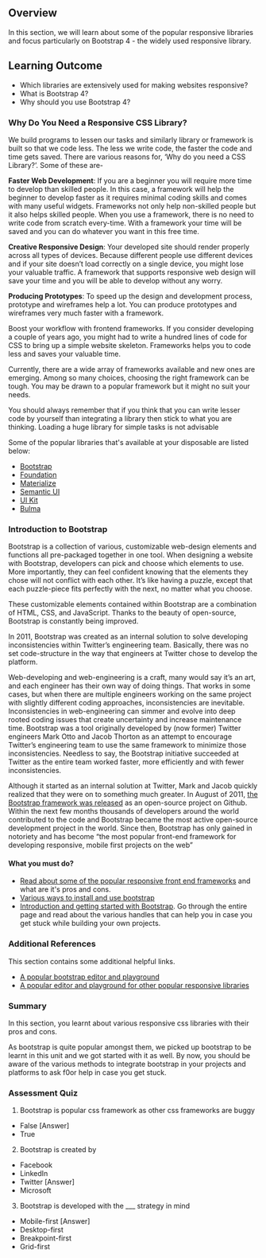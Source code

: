 ## Overview

In this section, we will learn about some of the popular responsive libraries and focus particularly on Bootstrap 4 - the widely used responsive library.

## Learning Outcome

- Which libraries are extensively used for making websites responsive?
- What is Bootstrap 4?
- Why should you use Bootstrap 4?

### Why Do You Need a Responsive CSS Library?

We build programs to lessen our tasks and similarly library or framework is built so that we code less. The less we write code, the faster the code and time gets saved. There are various reasons for, ‘Why do you need a CSS Library?’. Some of these are-

**Faster Web Development**: If you are a beginner you will require more time to develop than skilled people. In this case, a framework will help the beginner to develop faster as it requires minimal coding skills and comes with many useful widgets. Frameworks not only help non-skilled people but it also helps skilled people. When you use a framework, there is no need to write code from scratch every-time. With a framework your time will be saved and you can do whatever you want in this free time.

**Creative Responsive Design**: Your developed site should render properly across all types of devices. Because different people use different devices and if your site doesn’t load correctly on a single device, you might lose your valuable traffic. A framework that supports responsive web design will save your time and you will be able to develop without any worry.

**Producing Prototypes**: To speed up the design and development process, prototype and wireframes help a lot. You can produce prototypes and wireframes very much faster with a framework.

Boost your workflow with frontend frameworks. If you consider developing a couple of years ago, you might had to write a hundred lines of code for CSS to bring up a simple website skeleton. Frameworks helps you to code less and saves your valuable time.

Currently, there are a wide array of frameworks available and new ones are emerging. Among so many choices, choosing the right framework can be tough. You may be drawn to a popular framework but it might no suit your needs.

You should always remember that if you think that you can write lesser code by yourself than integrating a library then stick to what you are thinking. Loading a huge library for simple tasks is not advisable

Some of the popular libraries that's available at your disposable are listed below:

- [Bootstrap](https://getbootstrap.com/)
- [Foundation](https://foundation.zurb.com/)
- [Materialize](https://materializecss.com/)
- [Semantic UI](https://semantic-ui.com/)
- [UI Kit](https://getuikit.com/)
- [Bulma](https://bulma.io/)

### Introduction to Bootstrap

Bootstrap is a collection of various, customizable web-design elements and functions all pre-packaged together in one tool. When designing a website with Bootstrap, developers can pick and choose which elements to use. More importantly, they can feel confident knowing that the elements they chose will not conflict with each other. It’s like having a puzzle, except that each puzzle-piece fits perfectly with the next, no matter what you choose.

These customizable elements contained within Bootstrap are a combination of HTML, CSS, and JavaScript. Thanks to the beauty of open-source, Bootstrap is constantly being improved.

In 2011, Bootstrap was created as an internal solution to solve developing inconsistencies within Twitter’s engineering team. Basically, there was no set code-structure in the way that engineers at Twitter chose to develop the platform.

Web-developing and web-engineering is a craft, many would say it’s an art, and each engineer has their own way of doing things. That works in some cases, but when there are multiple engineers working on the same project with slightly different coding approaches, inconsistencies are inevitable. Inconsistencies in web-engineering can simmer and evolve into deep rooted coding issues that create uncertainty and increase maintenance time. Bootstrap was a tool originally developed by (now former) Twitter engineers Mark Otto and Jacob Thorton as an attempt to encourage Twitter’s engineering team to use the same framework to minimize those inconsistencies. Needless to say, the Bootstrap initiative succeeded at Twitter as the entire team worked faster, more efficiently and with fewer inconsistencies.

Although it started as an internal solution at Twitter, Mark and Jacob quickly realized that they were on to something much greater. In August of 2011, [the Bootstrap framework was released](https://blog.twitter.com/2011/bootstrap-twitter) as an open-source project on Github. Within the next few months thousands of developers around the world contributed to the code and Bootstrap became the most active open-source development project in the world. Since then, Bootstrap has only gained in notoriety and has become “the most popular front-end framework for developing responsive, mobile first projects on the web”

#### What you must do?

- [Read about some of the popular responsive front end frameworks](https://www.keycdn.com/blog/front-end-frameworks) and what are it's pros and cons.
- [Various ways to install and use bootstrap](https://getbootstrap.com/docs/4.3/getting-started/download/)
- [Introduction and getting started with Bootstrap](https://getbootstrap.com/docs/4.3/getting-started/introduction/). Go through the entire page and read about the various handles that can help you in case you get stuck while building your own projects.

### Additional References

This section contains some additional helpful links.

- [A popular bootstrap editor and playground](https://www.bootply.com/)
- [A popular editor and playground for other popular responsive libraries](https://www.codeply.com/)

### Summary

In this section, you learnt about various responsive css libraries with their pros and cons.

As bootstrap is quite popular amongst them, we picked up bootstrap to be learnt in this unit and we got started with it as well. By now, you should be aware of the various methods to integrate bootstrap in your projects and platforms to ask f0or help in case you get stuck.

### Assessment Quiz

1. Bootstrap is popular css framework as other css frameworks are buggy

- False [Answer]
- True

2. Bootstrap is created by

- Facebook
- LinkedIn
- Twitter [Answer]
- Microsoft

3. Bootstrap is developed with the \_\_\_ strategy in mind

- Mobile-first [Answer]
- Desktop-first
- Breakpoint-first
- Grid-first
